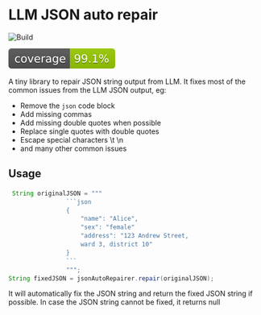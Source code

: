 # LLM JSON auto repair

![Build](https://github.com/coderphonui/jsonautorepair/actions/workflows/maven.yml/badge.svg)

![Coverage](badges/jacoco.svg)


A tiny library to repair JSON string output from LLM. It fixes most of the common issues from the LLM JSON output, eg:

* Remove the ```json``` code block
* Add missing commas
* Add missing double quotes when possible
* Replace single quotes with double quotes
* Escape special characters \t \n
* and many other common issues

## Usage

```java
 String originalJSON = """
                ```json
                {
                    "name": "Alice",
                    "sex": "female"
                    "address": "123 Andrew Street,
                    ward 3, district 10"
                }
                ```
                """;
String fixedJSON = jsonAutoRepairer.repair(originalJSON);
```

It will automatically fix the JSON string and return the fixed JSON string if possible. In case the JSON string cannot be fixed, it returns null
